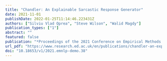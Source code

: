 ```yaml
---
title: "Chandler: An Explainable Sarcastic Response Generator"
date: 2021-11-01
publishDate: 2022-01-25T11:14:46.223431Z
authors: ["Silviu Vlad Oprea", "Steve Wilson", "Walid Magdy"]
publication_types: ["1"]
abstract: ""
featured: false
publication: "*Proceedings of the 2021 Conference on Empirical Methods in Natural Language Processing: System Demonstrations*"
url_pdf: "https://www.research.ed.ac.uk/en/publications/chandler-an-explainable-sarcastic-response-generator"
doi: "10.18653/v1/2021.emnlp-demo.38"
---
```


